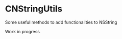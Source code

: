 CNStringUtils
=============

Some useful methods to add functionalities to NSString

Work in progress
